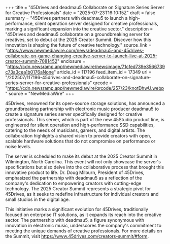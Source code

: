 +++
title = "45Drives and deadmau5 Collaborate on Signature Series Server for Creative Professionals"
date = "2025-07-23T16:10:15Z"
draft = false
summary = "45Drives partners with deadmau5 to launch a high-performance, silent operation server designed for creative professionals, marking a significant expansion into the creative sector."
description = "45Drives and deadmau5 collaborate on a groundbreaking server for creatives, set to debut at the 2025 Creator Summit. Discover how this innovation is shaping the future of creative technology."
source_link = "https://www.newmediawire.com/news/deadmau5-and-45drives-collaborate-on-game-changing-creative-server-to-launch-live-at-2025-creator-summit-7081452"
enclosure = "https://cdn.newsramp.app/newmediawire/newsimage/71cfed739e3566739c73a3cea1b0176aNone"
article_id = 117196
feed_item_id = 17349
url = "/202507/117196-45drives-and-deadmau5-collaborate-on-signature-series-server-for-creative-professionals"
qrcode = "https://cdn.newsramp.app/newmediawire/qrcode/257/23/knotDhwU.webp"
source = "NewMediaWire"
+++

<p>45Drives, renowned for its open-source storage solutions, has announced a groundbreaking partnership with electronic music producer deadmau5 to create a signature series server specifically designed for creative professionals. This server, which is part of the new 45Studio product line, is engineered for silent operation and high-performance SSD capabilities, catering to the needs of musicians, gamers, and digital artists. The collaboration highlights a shared vision to provide creators with open, scalable hardware solutions that do not compromise on performance or noise levels.</p><p>The server is scheduled to make its debut at the 2025 Creator Summit in Wilmington, North Carolina. This event will not only showcase the server's specifications but also delve into the collaborative process that brought this innovative product to life. Dr. Doug Milburn, President of 45Drives, emphasized the partnership with deadmau5 as a reflection of the company's dedication to empowering creators with cutting-edge technology. The 2025 Creator Summit represents a strategic pivot for 45Drives, as it seeks to redefine infrastructure for individual creators and small studios in the digital age.</p><p>This initiative marks a significant evolution for 45Drives, traditionally focused on enterprise IT solutions, as it expands its reach into the creative sector. The partnership with deadmau5, a figure synonymous with innovation in electronic music, underscores the company's commitment to meeting the unique demands of creative professionals. For more details on the Summit, visit <a href='https://www.45drives.com/creators-summit/#form' rel='nofollow' target='_blank'>https://www.45drives.com/creators-summit/#form</a>.</p>